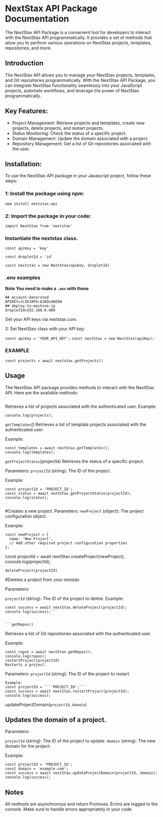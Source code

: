 # NextStax API Package Documentation

The NextStax API Package is a convenient tool for developers to interact with the NextStax API programmatically. It provides a set of methods that allow you to perform various operations on NextStax projects, templates, repositories, and more.

## Introduction

The NextStax API allows you to manage your NextStax projects, templates, and Git repositories programmatically. With the NextStax API Package, you can integrate NextStax functionality seamlessly into your JavaScript projects, automate workflows, and leverage the power of NextStax programmatically.

## Key Features:

- Project Management: Retrieve projects and templates, create new projects, delete projects, and restart projects.
- Status Monitoring: Check the status of a specific project.
- Domain Management: Update the domain associated with a project.
- Repository Management: Get a list of Git repositories associated with the user.

## Installation:
To use the NextStax API package in your Javascript project, follow these steps:

### 1: Install the package using npm:

`npm install nextstax-api`

### 2: Import the package in your code:

```import NextStax from 'nextstax'```

### Instantiate the nextstax class.

```
const apiKey = 'key'

const dropletId = 'id'

const nextstax = new NextStax(apiKey, dropletId)
```

### .env  examples  
**Note You need to make a ```.env``` with these**

```
## Account-Generated
APIKEY=JLSKJAFH:AJKDLHAOIW
## deploy-to-machine-ip
dropletId=192.168.0.000
```

Get your API keys via nextstax.com.

3: Set NextStax class with your API key:

`const apiKey = 'YOUR_API_KEY';`
`const nextStax = new NextStax(apiKey);`

### EXAMPLE 

```const projects = await nextstax.getProjects()```

## Usage
The NextStax API package provides methods to interact with the NextStax API. Here are the available methods:

```getProjects()
``` 
Retrieves a list of projects associated with the authenticated user.
Example:
```const projects = await nextStax.getProjects();
console.log(projects);
````

```getTemplates```()
Retrieves a list of template projects associated with the authenticated user.

Example:
```
const templates = await nextStax.getTemplates();
console.log(templates);
```

```getProjectStatus```(projectId)
Retrieves the status of a specific project.

Parameters:
```projectId``` (string): The ID of the project.

Example:

```
const projectId = 'PROJECT_ID';
const status = await nextStax.getProjectStatus(projectId);
console.log(status);
```

```createProject(newProject)
```

#Creates a new project.
Parameters:
```newProject``` (object): The project configuration object.

Example:
```
const newProject = {
  name: 'New Project',
  // Add other required project configuration properties
};
```
const projectId = await nextStax.createProject(newProject);
console.log(projectId);

```deleteProject(projectId)```

#Deletes a project from your nexstax

Parameters:

```projectId``` (string): The ID of the project to delete.
Example:

```const projectId = 'PROJECT_ID';
const success = await nextStax.deleteProject(projectId);
console.log(success);```


```getRepos()
```
Retrieves a list of Git repositories associated with the authenticated user.

Example:

```
const repos = await nextStax.getRepos();
console.log(repos);
restartProject(projectId)
Restarts a project.
```

Parameters:
```projectId``` (string): The ID of the project to restart.

```
Example:
const projectId = ```'PROJECT_ID';```
const success = await nextStax.restartProject(projectId);
console.log(success);
```

updateProjectDomain(`projectId`, `domain`)
## Updates the domain of a project.

Parameters:

```projectId``` (string): The ID of the project to update.
```domain``` (string): The new domain for the project.

Example:
```
const projectId = 'PROJECT_ID';
const domain = 'example.com';
const success = await nextStax.updateProjectDomain(projectId, domain);
console.log(success);
```
## Notes
All methods are asynchronous and return Promises.
Errors are logged to the console. Make sure to handle errors appropriately in your code.
